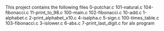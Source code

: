 This project contains the following files 0-putchar.c 101-natural.c 104-fibonacci.c 11-print_to_98.c 100-main.c 102-fibonacci.c 10-add.c 1-alphabet.c 2-print_alphabet_x10.c 4-isalpha.c 5-sign.c 100-times_table.c  103-fibonacci.c 3-islower.c 6-abs.c 7-print_last_digit.c 
for alx program
